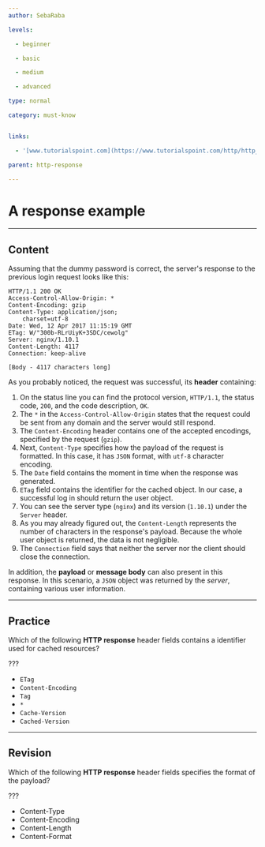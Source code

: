 ```yaml
---
author: SebaRaba

levels:

  - beginner

  - basic

  - medium

  - advanced

type: normal

category: must-know


links:

  - '[www.tutorialspoint.com](https://www.tutorialspoint.com/http/http_responses.htm){website}'

parent: http-response

---
```


# A response example

---
## Content

Assuming that the dummy password is correct, the server's response to the previous login request looks like this:
```text
HTTP/1.1 200 OK
Access-Control-Allow-Origin: *
Content-Encoding: gzip
Content-Type: application/json;
    charset=utf-8
Date: Wed, 12 Apr 2017 11:15:19 GMT
ETag: W/"300b-RLrUiyK+3SDC/cewolg"
Server: nginx/1.10.1
Content-Length: 4117
Connection: keep-alive

[Body - 4117 characters long]
```

As you probably noticed, the request was successful, its **header** containing:
1. On the status line you can find the protocol version, `HTTP/1.1`, the status code, `200`, and the code description, `OK`.
2. The `*` in the `Access-Control-Allow-Origin` states that the request could be sent from any domain and the server would still respond.
3. The `Content-Encoding` header contains one of the accepted encodings, specified by the request (`gzip`).
4. Next, `Content-Type` specifies how the payload of the request is formatted. In this case, it has `JSON` format, with `utf-8` character encoding.
5. The `Date` field contains the moment in time when the response was generated.
6. `ETag` field contains the identifier for the cached object. In our case, a successful log in should return the user object.
7. You can see the server type (`nginx`) and its version (`1.10.1`) under the `Server` header.
8. As you may already figured out, the `Content-Length` represents the number of characters in the response's payload. Because the whole user object is returned, the data is not negligible.
9. The `Connection` field says that neither the server nor the client should close the connection.

In addition, the **payload** or **message body** can also present in this response. In this scenario, a `JSON` object was returned by the *server*, containing various user information.

---
## Practice

Which of the following **HTTP response** header fields contains a identifier used for cached resources?

???


* `ETag`
* `Content-Encoding`
* `Tag`
* `*`
* `Cache-Version`
* `Cached-Version`

---
## Revision

Which of the following **HTTP response** header fields specifies the format of the payload?

???


* Content-Type
* Content-Encoding
* Content-Length
* Content-Format

